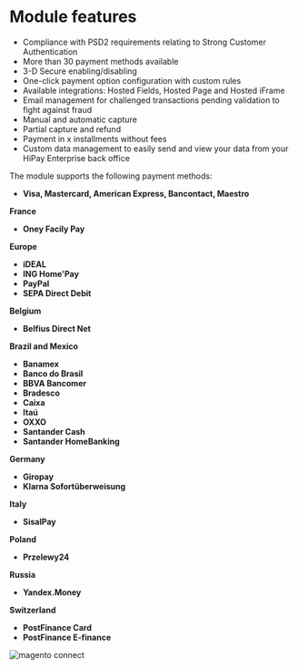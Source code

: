 # Module features

* Compliance with PSD2 requirements relating to Strong Customer Authentication
* More than 30 payment methods available
* 3-D Secure enabling/disabling
* One-click payment option configuration with custom rules
* Available integrations: Hosted Fields, Hosted Page and Hosted iFrame
* Email management for challenged transactions pending validation to fight against fraud
* Manual and automatic capture
* Partial capture and refund
* Payment in x installments without fees
* Custom data management to easily send and view your data from your HiPay Enterprise back office

The module supports the following payment methods:

 * **Visa, Mastercard, American Express, Bancontact, Maestro**

**France**

 * **Oney Facily Pay**

**Europe**

 * **iDEAL**
 * **ING Home'Pay**
 * **PayPal**
 * **SEPA Direct Debit**

**Belgium**

  * **Belfius Direct Net**
  
 **Brazil and Mexico**

 * **Banamex**
 * **Banco do Brasil**
 * **BBVA Bancomer**
 * **Bradesco**
 * **Caixa**
 * **Itaú**
 * **OXXO**
 * **Santander Cash**
 * **Santander HomeBanking**

**Germany**

 * **Giropay**
 * **Klarna Sofortüberweisung**

**Italy**

  * **SisalPay**

 **Poland**
 * **Przelewy24**

**Russia**
 * **Yandex.Money**
 
 **Switzerland**

 * **PostFinance Card**
 * **PostFinance E-finance**


 ![magento connect](images/img-payment-methods.png)


